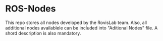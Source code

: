 # ROS-Nodes

This repo stores all nodes developed by the RovisLab team. 
Also, all additional nodes availablele can be included into "Aditional Nodes" file. A shord description is also mandatory. 


